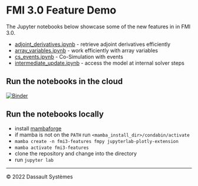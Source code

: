 # FMI 3.0 Feature Demo

The Jupyter notebooks below showcase some of the new features in in FMI 3.0.

- [adjoint_derivatives.ipynb](adjoint_derivatives.ipynb) - retrieve adjoint derivatives efficiently
- [array_variables.ipynb](array_variables.ipynb) - work efficiently with array variables
- [cs_events.ipynb](cs_events.ipynb) - Co-Simulation with events
- [intermediate_update.ipynb](intermediate_update.ipynb) - access the model at internal solver steps

## Run the notebooks in the cloud

[![Binder](https://mybinder.org/badge_logo.svg)](https://mybinder.org/v2/gh/t-sommer/fmi3-features/HEAD)

## Run the notebooks locally

- install [mambaforge](https://github.com/conda-forge/miniforge#mambaforge)
- if mamba is not on the `PATH` run `<mamba_install_dir>/condabin/activate`
- `mamba create -n fmi3-features fmpy jupyterlab-plotly-extension`
- `mamba activate fmi3-features`
- clone the repository and change into the directory
- run `jupyter lab`

------------------------------------

&copy; 2022 Dassault Syst&egrave;mes
